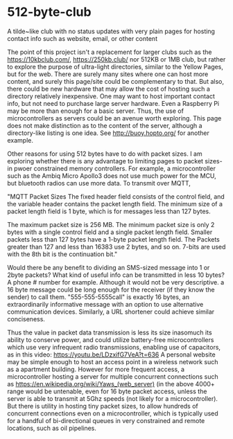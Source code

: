 # 512-byte-club
A tilde~like club with no status updates with very plain pages for hosting contact info such as website, email, or other content

The point of this project isn't a replacement for larger clubs such as the https://10kbclub.com/, https://250kb.club/ nor 512KB or 1MB club, but rather to explore the purpose of ultra-light directories, similar to the Yellow Pages, but for the web. There are surely many sites where one can host more content, and surely this page/site could be complementary to that. But also, there could be new hardware that may allow the cost of hosting such a directory relatively inexpensive. One may want to host important contact info, but not need to purchase large server hardware. Even a Raspberry Pi may be more than enough for a basic server. Thus, the use of microcontrollers as servers could be an avenue worth exploring. This page does not make distinction as to the content of the server, although a directory-like listing is one idea. See http://buoy.hopto.org/ for another example.

Other reasons for using 512 bytes have to do with packet sizes. I am exploring whether there is any advantage to limiting pages to packet sizes- in pwoer constrained memory controllers. For example, a microcontroller such as the Ambiq Micro Apollo3 does not use much power for the MCU, but bluetooth radios can use more data. To transmit over MQTT,

"MQTT Packet Sizes
The fixed header field consists of the control field, and the variable header contains the packet length field. The minimum size of a packet length field is 1 byte, which is for messages less than 127 bytes.

The maximum packet size is 256 MB. The minimum packet size is only 2 bytes with a single control field and a single packet length field. Smaller packets less than 127 bytes have a 1-byte packet length field. The Packets greater than 127 and less than 16383 use 2 bytes, and so on. 7-bits are used with the 8th bit is the continuation bit." 

Would there be any benefit to dividing an SMS-sized message into 1 or 2byte packets? What kind of useful info can be transmitted in less 10 bytes? A phone # number for example. Although it would not be very descriptive. a 16 byte message could be long enough for the receiver (if they know the sender) to call them. "555-555-5555call" is exactly 16 bytes, an extraordinarily informative message with an option to use alternative communication devices. Similarly, a URL shortener could achieve similar conciseness.

Thus the value in packet data transmission is less its size inasomuch its ability to conserve power, and could utilize battery-free microcontrollers which use very infrequent radio transmissions, enabling use of capacitors, as in this video: https://youtu.be/LDzxifG7VeA?t=636 A personal website may be simple enough to host an access point in a wireless network such as a apartment building. However for more frequent access, a microcontroller hosting a server for multiple concurrent connections such as https://en.wikipedia.org/wiki/Yaws_(web_server) (in the above 4000+ range would be untenable, even for 16 byte packet access, unless the server is able to transmit at 5Ghz speeds (not likely for a microcontroller). But there is utility in hosting tiny packet sizes, to allow hundreds of concurrent connections even on a microcontroller, which is typically used for a handful of bi-directional queues in very constrained and remote locations, such as oil pipelines.    

